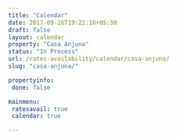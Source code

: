 ```yaml
---
title: "Calendar"
date: 2017-09-26T19:22:18+05:30
draft: false
layout: calendar
property: "Casa Anjuna"
status: "In Process"
url: /rates-availability/calendar/casa-anjuna/
slug: "casa-anjuna/"

propertyinfo:
 done: false

mainmenu:
 ratesavail: true
 calendar: true

---
```


